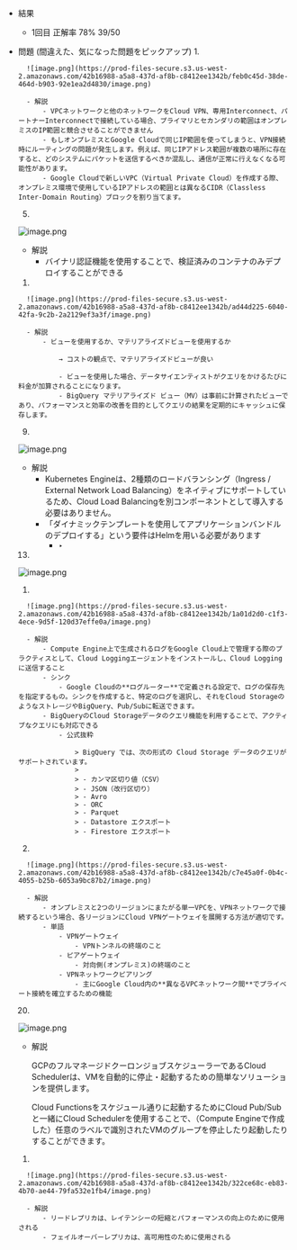 - 結果
    - 1回目 正解率 78% 39/50

- 問題 (間違えた、気になった問題をピックアップ)
    1. 
        
        ![image.png](https://prod-files-secure.s3.us-west-2.amazonaws.com/42b16988-a5a8-437d-af8b-c8412ee1342b/feb0c45d-38de-464d-b903-92e1ea2d4830/image.png)
        
        - 解説
            - VPCネットワークと他のネットワークをCloud VPN、専用Interconnect、パートナーInterconnectで接続している場合、プライマリとセカンダリの範囲はオンプレミスのIP範囲と競合させることができません
            - もしオンプレミスとGoogle Cloudで同じIP範囲を使ってしまうと、VPN接続時にルーティングの問題が発生します。例えば、同じIPアドレス範囲が複数の場所に存在すると、どのシステムにパケットを送信するべきか混乱し、通信が正常に行えなくなる可能性があります。
            - Google Cloudで新しいVPC（Virtual Private Cloud）を作成する際、オンプレミス環境で使用しているIPアドレスの範囲とは異なるCIDR（Classless Inter-Domain Routing）ブロックを割り当てます。
    
    5. 
    
    ![image.png](https://prod-files-secure.s3.us-west-2.amazonaws.com/42b16988-a5a8-437d-af8b-c8412ee1342b/8ff3028f-7b2d-4f34-b6c7-83678c19b150/image.png)
    
    - 解説
        - バイナリ認証機能を使用することで、検証済みのコンテナのみデプロイすることができる
    1. 
        
        ![image.png](https://prod-files-secure.s3.us-west-2.amazonaws.com/42b16988-a5a8-437d-af8b-c8412ee1342b/ad44d225-6040-42fa-9c2b-2a2129ef3a3f/image.png)
        
        - 解説
            - ビューを使用するか、マテリアライズドビューを使用するか
                
                → コストの観点で、マテリアライズドビューが良い
                
                - ビューを使用した場合、データサイエンティストがクエリをかけるたびに料金が加算されることになります。
                - BigQuery マテリアライズド ビュー（MV）は事前に計算されたビューであり、パフォーマンスと効率の改善を目的としてクエリの結果を定期的にキャッシュに保存します。
    
    9. 
    
    ![image.png](https://prod-files-secure.s3.us-west-2.amazonaws.com/42b16988-a5a8-437d-af8b-c8412ee1342b/30802b0f-10ee-4e05-a099-c32b6bacb021/image.png)
    
    - 解説
        - Kubernetes Engineは、2種類のロードバランシング（Ingress / External Network Load Balancing）をネイティブにサポートしているため、Cloud Load Balancingを別コンポーネントとして導入する必要はありません。
        - 「ダイナミックテンプレートを使用してアプリケーションバンドルのデプロイする」という要件はHelmを用いる必要があります
            - ‣
    
    13. 
    
    ![image.png](https://prod-files-secure.s3.us-west-2.amazonaws.com/42b16988-a5a8-437d-af8b-c8412ee1342b/006fc75c-e709-426d-952b-f025d9e52688/image.png)
    
    1. 
        
        ![image.png](https://prod-files-secure.s3.us-west-2.amazonaws.com/42b16988-a5a8-437d-af8b-c8412ee1342b/1a01d2d0-c1f3-4ece-9d5f-120d37effe0a/image.png)
        
        - 解説
            - Compute Engine上で生成されるログをGoogle Cloud上で管理する際のプラクティスとして、Cloud Loggingエージェントをインストールし、Cloud Loggingに送信すること
            - シンク
                - Google Cloudの**ログルーター**で定義される設定で、ログの保存先を指定するもの。シンクを作成すると、特定のログを選択し、それをCloud StorageのようなストレージやBigQuery、Pub/Subに転送できます。
            - BigQueryのCloud Storageデータのクエリ機能を利用することで、アクティブなクエリにも対応できる
                - 公式抜粋
                    
                    > BigQuery では、次の形式の Cloud Storage データのクエリがサポートされています。
                    > 
                    > - カンマ区切り値（CSV）
                    > - JSON（改行区切り）
                    > - Avro
                    > - ORC
                    > - Parquet
                    > - Datastore エクスポート
                    > - Firestore エクスポート
    2. 
        
        ![image.png](https://prod-files-secure.s3.us-west-2.amazonaws.com/42b16988-a5a8-437d-af8b-c8412ee1342b/c7e45a0f-0b4c-4055-b25b-6053a9bc87b2/image.png)
        
        - 解説
            - オンプレミスと2つのリージョンにまたがる単一VPCを、VPNネットワークで接続するという場合、各リージョンにCloud VPNゲートウェイを展開する方法が適切です。
            - 単語
                - VPNゲートウェイ
                    - VPNトンネルの終端のこと
                - ピアゲートウェイ
                    - 対向側(オンプレミス)の終端のこと
                - VPNネットワークピアリング
                    - 主にGoogle Cloud内の**異なるVPCネットワーク間**でプライベート接続を確立するための機能
    
    20. 
    
    ![image.png](https://prod-files-secure.s3.us-west-2.amazonaws.com/42b16988-a5a8-437d-af8b-c8412ee1342b/3cf650b8-5faf-49ad-a060-f2f1ccca7120/image.png)
    
    - 解説
        
        GCPのフルマネージドクーロンジョブスケジューラーであるCloud Schedulerは、VMを自動的に停止・起動するための簡単なソリューションを提供します。
        
        Cloud Functionsをスケジュール通りに起動するためにCloud Pub/Subと一緒にCloud Schedulerを使用することで、（Compute Engineで作成した）任意のラベルで識別されたVMのグループを停止したり起動したりすることができます。
        
    1. 
        
        ![image.png](https://prod-files-secure.s3.us-west-2.amazonaws.com/42b16988-a5a8-437d-af8b-c8412ee1342b/322ce68c-eb83-4b70-ae44-79fa532e1fb4/image.png)
        
        - 解説
            - リードレプリカは、レイテンシーの短縮とパフォーマンスの向上のために使用される
            - フェイルオーバーレプリカは、高可用性のために使用される